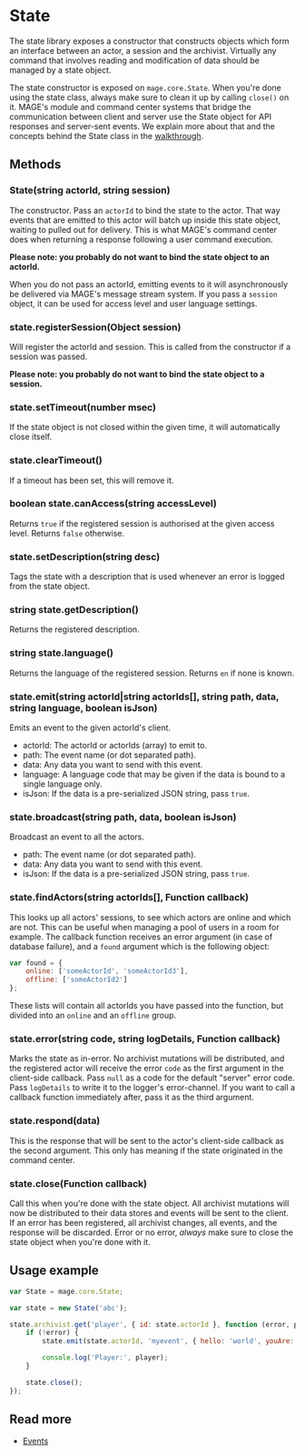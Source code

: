 # State

The state library exposes a constructor that constructs objects which form an interface between an
actor, a session and the archivist. Virtually any command that involves reading and modification of
data should be managed by a state object.

The state constructor is exposed on `mage.core.State`. When you're done using the state class,
always make sure to clean it up by calling `close()` on it. MAGE's module and command center systems
that bridge the communication between client and server use the State object for API responses and
server-sent events. We explain more about that and the concepts behind the State class in the
[walkthrough](../../docs/walkthrough/Readme.md).


## Methods

### State(string actorId, string session)

The constructor. Pass an `actorId` to bind the state to the actor. That way events that are emitted
to this actor will batch up inside this state object, waiting to pulled out for delivery. This is
what MAGE's command center does when returning a response following a user command execution.

**Please note: you probably do not want to bind the state object to an actorId.**

When you do not pass an actorId, emitting events to it will asynchronously be delivered via MAGE's
message stream system. If you pass a `session` object, it can be used for access level and user
language settings.

### state.registerSession(Object session)

Will register the actorId and session. This is called from the constructor if a session was passed.

**Please note: you probably do not want to bind the state object to a session.**

### state.setTimeout(number msec)

If the state object is not closed within the given time, it will automatically close itself.

### state.clearTimeout()

If a timeout has been set, this will remove it.

### boolean state.canAccess(string accessLevel)

Returns `true` if the registered session is authorised at the given access level. Returns `false` otherwise.

### state.setDescription(string desc)

Tags the state with a description that is used whenever an error is logged from the state object.

### string state.getDescription()

Returns the registered description.

### string state.language()

Returns the language of the registered session. Returns `en` if none is known.

### state.emit(string actorId|string actorIds[], string path, data, string language, boolean isJson)

Emits an event to the given actorId's client.

* actorId: The actorId or actorIds (array) to emit to.
* path: The event name (or dot separated path).
* data: Any data you want to send with this event.
* language: A language code that may be given if the data is bound to a single language only.
* isJson: If the data is a pre-serialized JSON string, pass `true`.

### state.broadcast(string path, data, boolean isJson)

Broadcast an event to all the actors.

* path: The event name (or dot separated path).
* data: Any data you want to send with this event.
* isJson: If the data is a pre-serialized JSON string, pass `true`.

### state.findActors(string actorIds[], Function callback)

This looks up all actors' sessions, to see which actors are online and which are not. This can be useful when managing
a pool of users in a room for example. The callback function receives an error argument (in case of database failure),
and a `found` argument which is the following object:

```js
var found = {
	online: ['someActorId', 'someActorId3'],
	offline: ['someActorId2']
};
```

These lists will contain all actorIds you have passed into the function, but divided into an `online` and an `offline`
group.

### state.error(string code, string logDetails, Function callback)

Marks the state as in-error. No archivist mutations will be distributed, and the registered actor
will receive the error `code` as the first argument in the client-side callback. Pass `null` as a
code for the default "server" error code. Pass `logDetails` to write it to the logger's
error-channel. If you want to call a callback function immediately after, pass it as the third
argument.

### state.respond(data)

This is the response that will be sent to the actor's client-side callback as the second argument.
This only has meaning if the state originated in the command center.

### state.close(Function callback)

Call this when you're done with the state object. All archivist mutations will now be distributed to
their data stores and events will be sent to the client. If an error has been registered, all
archivist changes, all events, and the response will be discarded. Error or no error, *always* make
sure to close the state object when you're done with it.


## Usage example

```javascript
var State = mage.core.State;

var state = new State('abc');

state.archivist.get('player', { id: state.actorId }, function (error, player) {
	if (!error) {
		state.emit(state.actorId, 'myevent', { hello: 'world', youAre: player });

		console.log('Player:', player);
	}

	state.close();
});
```

## Read more

* [Events](../../docs/walkthrough/Events.md)
